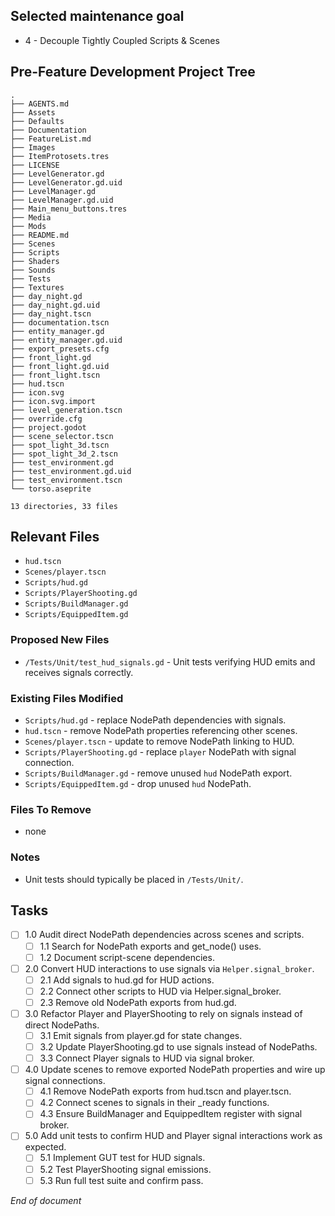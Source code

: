 ## Selected maintenance goal
- 4 - Decouple Tightly Coupled Scripts & Scenes

## Pre-Feature Development Project Tree
```
.
├── AGENTS.md
├── Assets
├── Defaults
├── Documentation
├── FeatureList.md
├── Images
├── ItemProtosets.tres
├── LICENSE
├── LevelGenerator.gd
├── LevelGenerator.gd.uid
├── LevelManager.gd
├── LevelManager.gd.uid
├── Main_menu_buttons.tres
├── Media
├── Mods
├── README.md
├── Scenes
├── Scripts
├── Shaders
├── Sounds
├── Tests
├── Textures
├── day_night.gd
├── day_night.gd.uid
├── day_night.tscn
├── documentation.tscn
├── entity_manager.gd
├── entity_manager.gd.uid
├── export_presets.cfg
├── front_light.gd
├── front_light.gd.uid
├── front_light.tscn
├── hud.tscn
├── icon.svg
├── icon.svg.import
├── level_generation.tscn
├── override.cfg
├── project.godot
├── scene_selector.tscn
├── spot_light_3d.tscn
├── spot_light_3d_2.tscn
├── test_environment.gd
├── test_environment.gd.uid
├── test_environment.tscn
└── torso.aseprite

13 directories, 33 files
```

## Relevant Files
- `hud.tscn`
- `Scenes/player.tscn`
- `Scripts/hud.gd`
- `Scripts/PlayerShooting.gd`
- `Scripts/BuildManager.gd`
- `Scripts/EquippedItem.gd`

### Proposed New Files
- `/Tests/Unit/test_hud_signals.gd` - Unit tests verifying HUD emits and receives signals correctly.

### Existing Files Modified
- `Scripts/hud.gd` - replace NodePath dependencies with signals.
- `hud.tscn` - remove NodePath properties referencing other scenes.
- `Scenes/player.tscn` - update to remove NodePath linking to HUD.
- `Scripts/PlayerShooting.gd` - replace `player` NodePath with signal connection.
- `Scripts/BuildManager.gd` - remove unused `hud` NodePath export.
- `Scripts/EquippedItem.gd` - drop unused `hud` NodePath.

### Files To Remove
- none

### Notes
- Unit tests should typically be placed in `/Tests/Unit/`.

## Tasks
- [ ] 1.0 Audit direct NodePath dependencies across scenes and scripts.
  - [ ] 1.1 Search for NodePath exports and get_node() uses.
  - [ ] 1.2 Document script-scene dependencies.
- [ ] 2.0 Convert HUD interactions to use signals via `Helper.signal_broker`.
  - [ ] 2.1 Add signals to hud.gd for HUD actions.
  - [ ] 2.2 Connect other scripts to HUD via Helper.signal_broker.
  - [ ] 2.3 Remove old NodePath exports from hud.gd.
- [ ] 3.0 Refactor Player and PlayerShooting to rely on signals instead of direct NodePaths.
  - [ ] 3.1 Emit signals from player.gd for state changes.
  - [ ] 3.2 Update PlayerShooting.gd to use signals instead of NodePaths.
  - [ ] 3.3 Connect Player signals to HUD via signal broker.
- [ ] 4.0 Update scenes to remove exported NodePath properties and wire up signal connections.
  - [ ] 4.1 Remove NodePath exports from hud.tscn and player.tscn.
  - [ ] 4.2 Connect scenes to signals in their _ready functions.
  - [ ] 4.3 Ensure BuildManager and EquippedItem register with signal broker.
- [ ] 5.0 Add unit tests to confirm HUD and Player signal interactions work as expected.
  - [ ] 5.1 Implement GUT test for HUD signals.
  - [ ] 5.2 Test PlayerShooting signal emissions.
  - [ ] 5.3 Run full test suite and confirm pass.

*End of document*
